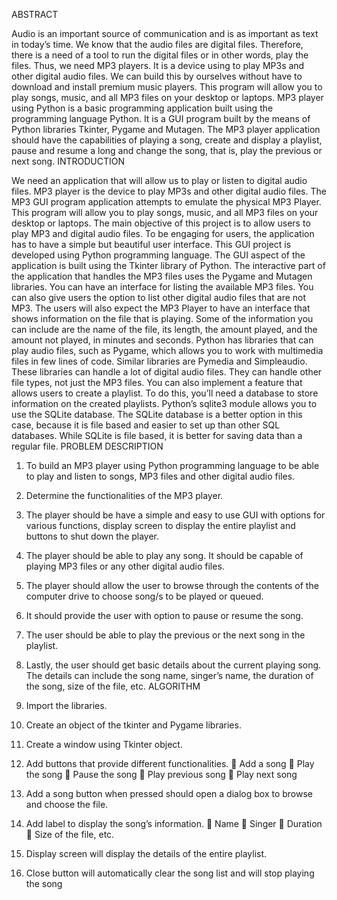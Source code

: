 ABSTRACT

Audio is an important source of communication and is as important as text in today’s time. We know that the audio files are digital files. Therefore, there is a need of a tool to run the digital files or in other words, play the files.
Thus, we need MP3 players. It is a device using to play MP3s and other digital audio files. We can build this by ourselves without have to download and install premium music players. 
This program will allow you to play songs, music, and all MP3 files on your desktop or laptops. MP3 player using Python is a basic programming application built using the programming language Python. It is a GUI program built by the means of Python libraries Tkinter, Pygame and Mutagen.
The MP3 player application should have the capabilities of playing a song, create and display a playlist, pause and resume a long and change the song, that is, play the previous or next song.
INTRODUCTION

We need an application that will allow us to play or listen to digital audio files. MP3 player is the device to play MP3s and other digital audio files. The MP3 GUI program application attempts to emulate the physical MP3 Player. This program will allow you to play songs, music, and all MP3 files on your desktop or laptops.
The main objective of this project is to allow users to play MP3 and digital audio files. To be engaging for users, the application has to have a simple but beautiful user interface.
This GUI project is developed using Python programming language. The GUI aspect of the application is built using the Tkinter library of Python. The interactive part of the application that handles the MP3 files uses the Pygame and Mutagen libraries.
You can have an interface for listing the available MP3 files. You can also give users the option to list other digital audio files that are not MP3. The users will also expect the MP3 Player to have an interface that shows information on the file that is playing. Some of the information you can include are the name of the file, its length, the amount played, and the amount not played, in minutes and seconds.
Python has libraries that can play audio files, such as Pygame, which allows you to work with multimedia files in few lines of code. Similar libraries are Pymedia and Simpleaudio. These libraries can handle a lot of digital audio files. They can handle other file types, not just the MP3 files. You can also implement a feature that allows users to create a playlist. To do this, you’ll need a database to store information on the created playlists. Python’s sqlite3 module allows you to use the SQLite database.
The SQLite database is a better option in this case, because it is file based and easier to set up than other SQL databases. While SQLite is file based, it is better for saving data than a regular file.
PROBLEM DESCRIPTION

1. To build an MP3 player using Python programming language to be able to play and listen to songs, MP3 files and other digital audio files.
2. Determine the functionalities of the MP3 player.
3. The player should be have a simple and easy to use GUI with options for various functions, display screen to display the entire playlist and buttons to shut down the player.
4. The player should be able to play any song. It should be capable of playing MP3 files or any other digital audio files.
5. The player should allow the user to browse through the contents of the computer drive to choose song/s to be played or queued.
6. It should provide the user with option to pause or resume the song.
7. The user should be able to play the previous or the next song in the playlist.
8. Lastly, the user should get basic details about the current playing song. The details can include the song name, singer’s name, the duration of the song, size of the file, etc.
ALGORITHM

1. Import the libraries.
2. Create an object of the tkinter and Pygame libraries.
3. Create a window using Tkinter object.
4. Add buttons that provide different functionalities.
 Add a song
 Play the song
 Pause the song
 Play previous song
 Play next song
5. Add a song button when pressed should open a dialog box to browse and choose the file.
6. Add label to display the song’s information.
 Name
 Singer
 Duration
 Size of the file, etc.
7. Display screen will display the details of the entire playlist.
8. Close button will automatically clear the song list and will stop playing the song
